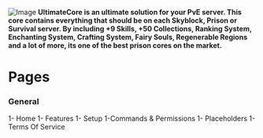 ![Image](https://i.imgur.com/x5nK9q8.png)
**UltimateCore is an ultimate solution for your PvE server. This core contains everything that should be on each Skyblock, Prison or Survival server. By including +9 Skills, +50 Collections, Ranking System, Enchanting System, Crafting System, Fairy Souls, Regenerable Regions and a lot of more, its one of the best prison cores on the market.**

# Pages

### **General**

1- Home
1- Features
1- Setup
1-Commands & Permissions
1- Placeholders
1- Terms Of Service
